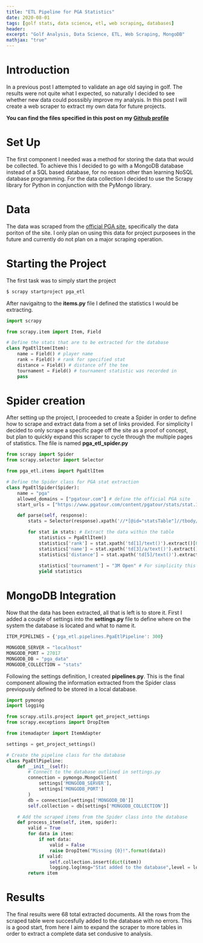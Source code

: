```yaml
---
title: "ETL Pipeline for PGA Statistics"
date: 2020-08-01
tags: [golf stats, data science, etl, web scraping, databases]
header: 
excerpt: "Golf Analysis, Data Science, ETL, Web Scraping, MongoDB" 
mathjax: "true"
---
```


# Introduction  
In a previous post I attempted to validate an age old saying in golf. The results were not quite what I expected, so naturally I decided to see whether new data could posssibly improve my analysis. In this post I will create a web scraper to extract my own data for future projects. 

**You can find the files specified in this post on my [Github profile](https://github.com/EBogdanov2/DataSci_Projects/tree/master/PGA)**

# Set Up
The first component I needed was a method for storing the data that would be collected. To achieve this I decided to go with a MongoDB database instead of a SQL based database, for no reason other than learning NoSQL database programming. For the data collection I decided to use the Scrapy library for Python in conjunction with the PyMongo library.

# Data 
The data was scraped from the [official PGA site](https://www.pgatour.com), specifically the data poriton of the site. I only plan on using this data for project purposees in the future and currently do not plan on a major scraping operation.

# Starting the Project

The first task was to simply start the project
```python 
$ scrapy startproject pga_etl 
```

After navigaitng to the **items.py** file I defined the statistics I would be extracting. 

```python
import scrapy

from scrapy.item import Item, Field

# Define the stats that are to be extracted for the database
class PgaEtlItem(Item):
    name = Field() # player name
    rank = Field() # rank for specified stat
    distance = Field() # distance off the tee
    tournament = Field() # tournament statistic was recorded in
    pass
``` 

# Spider creation

After setting up the project, I proceeded to create a Spider in order to define how to scrape and extract data from a set of links provided. For simplicity I decided to only scrape a specific page off the site as a proof of concept, but plan to quickly expand this scraper to cycle through the multiple pages of statistics. The file is named **pga_etl_spider.py**

```python
from scrapy import Spider 
from scrapy.selector import Selector 

from pga_etl.items import PgaEtlItem

# Define the Spider class for PGA stat extraction
class PgaEtlSpider(Spider):
    name = "pga" 
    allowed_domains = ["pgatour.com"] # define the official PGA site
    start_urls = ["https://www.pgatour.com/content/pgatour/stats/stat.159.y2020.eon.t525.html"] # Define the page containing the off the tee stats for 3M Open  

    def parse(self, response):
        stats = Selector(response).xpath('//*[@id="statsTable"]//tbody//tr') # XML of the table containing the stats to be extracted

        for stat in stats: # Extract the data within the table
            statistics = PgaEtlItem()
            statistics['rank'] = stat.xpath('td[1]/text()').extract()[0]
            statistics['name'] = stat.xpath('td[3]/a/text()').extract()[0]
            statistics['distance'] = stat.xpath('td[5]/text()').extract()[0] 
            
            statistics['tournament'] = "3M Open" # For simplicity this is manually entered, later iterations will cycle through multiple tournamnets
            yield statistics
``` 

# MongoDB Integration

Now that the data has been extracted, all that is left is to store it. First I added a couple of settings into the **settings.py** file to define where on the system the database is located and what to name it.

```python 
ITEM_PIPELINES = {'pga_etl.pipelines.PgaEtlPipeline': 300}

MONGODB_SERVER = "localhost"
MONGODB_PORT = 27017
MONGODB_DB = "pga_data"
MONGODB_COLLECTION = "stats"
``` 

Following the settings definition, I created **pipelines.py**. This is the final component allowing the information extracted from the Spider class previopusly defined to be stored in a local database. 

```python 
import pymongo 
import logging

from scrapy.utils.project import get_project_settings 
from scrapy.exceptions import DropItem

from itemadapter import ItemAdapter

settings = get_project_settings() 

# Create the pipeline class for the database
class PgaEtlPipeline: 
    def __init__(self):
        # Connect to the database outlined in settings.py
        connection = pymongo.MongoClient(
            settings['MONGODB_SERVER'],
            settings['MONGODB_PORT']
        )
        db = connection[settings['MONGODB_DB']]
        self.collection = db[settings['MONGODB_COLLECTION']]

    # Add the scraped items from the Spider class into the database
    def process_item(self, item, spider): 
        valid = True
        for data in item: 
            if not data: 
                valid = False 
                raise DropItem("Missing {0}!".format(data))
            if valid: 
                self.collection.insert(dict(item))
                logging.log(msg="Stat added to the database",level = logging.DEBUG, spider = spider)
        return item
```

# Results

The final results were 68 total extracted documents. All the rows from the scraped table were succesfully added to the database with no errors. This is a good start, from here I aim to expand the scraper to more tables in order to extract a complete data set condusive to analysis. 
